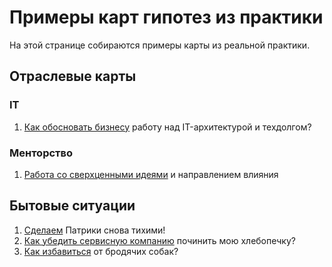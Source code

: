 # Примеры карт гипотез из практики
На этой странице собираются примеры карты из реальной практики.

## Отраслевые карты
### IT
1. [Как обосновать бизнесу](https://blog.byndyu.ru/2024/08/it.html) работу над IT-архитектурой и техдолгом? 

### Менторство
1. [Работа со сверхценными идеями](https://blog.byndyu.ru/2024/01/blog-post_7.html) и направлением влияния

## Бытовые ситуации
1. [Сделаем](https://vc.ru/opinions/1287933-sdelaem-patriki-snova-tihimi) Патрики снова тихими! 
1. [Как убедить сервисную компанию](https://blog.byndyu.ru/2024/05/blog-post_27.html) починить мою хлебопечку?
1. [Как избавиться](https://blog.byndyu.ru/2024/08/blog-post_31.html) от бродячих собак?
